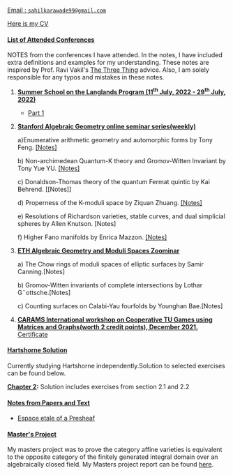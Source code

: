 <ins> Email :  <a href='mailto:sahilkarawade99@gmail.com'> `sahilkarawade99@gmail.com` </a> </ins>

<ins> Here is my [CV](https://sahil-karawade.github.io/folder/CV.pdf) </ins>


#### <ins> List of Attended Conferences  </ins>
NOTES from the conferences I have attended. In the notes, I have included extra definitions and examples for my understanding. These notes are inspired by Prof. Ravi Vakil's [The Three Thing](https://math.stanford.edu/~vakil/threethings.html) advice.
Also, I am solely responsible for any typos and mistakes in these notes.

1. <ins>**Summer School on the Langlands Program (11<sup>th</sup> July, 2022 - 29<sup>th</sup> July, 2022)**</ins>

   * [Part 1](https://sahil-karawade.github.io/2022-07-09-Summer-School-of-Langlands-Program.html)

2. <ins>**Stanford Algebraic Geometry online seminar series(weekly)**</ins>

     a)Enumerative arithmetic geometry and automorphic forms by Tony Feng. [[Notes]](https://sahil-karawade.github.io/Enumerative-arithmetic-geometry-and-automorphic-forms.html)

     b) Non-archimedean Quantum-K theory and Gromov-Witten Invariant by Tony Yue YU. [[Notes]](https://sahil-karawade.github.io/Non-archimedean-Quantum-K-theory-and-Gromov-Witten-Invariants.html)

     
     c) Donaldson-Thomas theory of the quantum Fermat quintic by Kai Behrend. [[Notes]]

     d) Properness of the K-moduli space by Ziquan Zhuang. [[Notes]](https://sahil-karawade.github.io/Properness-of-K-moduli-Space.html)

     e) Resolutions of Richardson varieties, stable curves, and dual simplicial spheres by Allen
      Knutson. [Notes]
      
     f) Higher Fano manifolds by Enrica Mazzon. [[Notes]](https://sahil-karawade.github.io/Higer-Fano-Manifolds.html)


3. <ins>**ETH Algebraic Geometry and Moduli Spaces Zoominar**</ins>

     a) The Chow rings of moduli spaces of elliptic surfaces by Samir Canning.[Notes]

     b) Gromov-Witten invariants of complete intersections by Lothar G¨ottsche.[Notes]

     c) Counting surfaces on Calabi-Yau fourfolds by Younghan Bae.[Notes]

4. <ins>**CARAMS International workshop on Cooperative TU Games using  Matrices and Graphs(worth
2 credit points), December 2021.**</ins>  [Certificate](https://sahil-karawade.github.io/folder/CARAMS.pdf)

#### <ins> Hartshorne Solution </ins>
Currently studying Hartshorne independently.Solution to selected exercises can be found below.

**[Chapter 2](https://sahil-karawade.github.io/Hartshorne-Solution.html):** Solution includes exercises from section 2.1 and 2.2


#### <ins> Notes from Papers and Text</ins>
* [Espace etale of a Presheaf](https://sahil-karawade.github.io//folder/Espace%20etale%20of%20a%20Presheaf.pdf)

#### <ins> Master's Project</ins> 
My masters project was to prove the category affine varieties is equivalent to the opposite category of the finitely generated integral domain over an algebraically closed field. My Masters project report can be found [here](https://sahil-karawade.github.io/folder/Msc%20Project.pdf).
